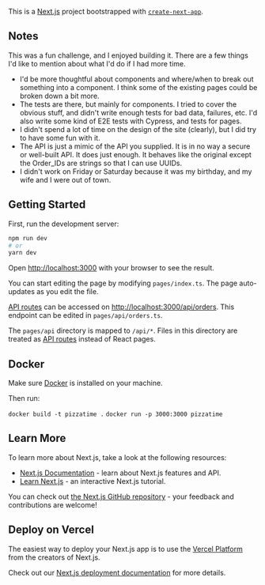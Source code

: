 This is a [Next.js](https://nextjs.org/) project bootstrapped with [`create-next-app`](https://github.com/vercel/next.js/tree/canary/packages/create-next-app).

## Notes

This was a fun challenge, and I enjoyed building it. There are a few things I'd like to mention about what I'd do if I had more time.

- I'd be more thoughtful about components and where/when to break out something into a component. I think some of the existing pages could be broken down a bit more.
- The tests are there, but mainly for components. I tried to cover the obvious stuff, and didn't write enough tests for bad data, failures, etc. I'd also write some kind of E2E tests with Cypress, and tests for pages.
- I didn't spend a lot of time on the design of the site (clearly), but I did try to have some fun with it.
- The API is just a mimic of the API you supplied. It is in no way a secure or well-built API. It does just enough. It behaves like the original except the Order_IDs are strings so that I can use UUIDs.
- I didn't work on Friday or Saturday because it was my birthday, and my wife and I were out of town.

## Getting Started

First, run the development server:

```bash
npm run dev
# or
yarn dev
```

Open [http://localhost:3000](http://localhost:3000) with your browser to see the result.

You can start editing the page by modifying `pages/index.ts`. The page auto-updates as you edit the file.

[API routes](https://nextjs.org/docs/api-routes/introduction) can be accessed on [http://localhost:3000/api/orders](http://localhost:3000/api/orders). This endpoint can be edited in `pages/api/orders.ts`.

The `pages/api` directory is mapped to `/api/*`. Files in this directory are treated as [API routes](https://nextjs.org/docs/api-routes/introduction) instead of React pages.

## Docker 

Make sure [Docker](https://docs.docker.com/get-docker/) is installed on your machine.

Then run:

`docker build -t pizzatime .`
`docker run -p 3000:3000 pizzatime`

## Learn More

To learn more about Next.js, take a look at the following resources:

- [Next.js Documentation](https://nextjs.org/docs) - learn about Next.js features and API.
- [Learn Next.js](https://nextjs.org/learn) - an interactive Next.js tutorial.

You can check out [the Next.js GitHub repository](https://github.com/vercel/next.js/) - your feedback and contributions are welcome!

## Deploy on Vercel

The easiest way to deploy your Next.js app is to use the [Vercel Platform](https://vercel.com/new?utm_medium=default-template&filter=next.js&utm_source=create-next-app&utm_campaign=create-next-app-readme) from the creators of Next.js.

Check out our [Next.js deployment documentation](https://nextjs.org/docs/deployment) for more details.
